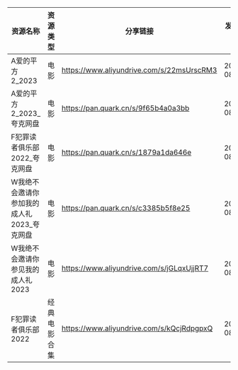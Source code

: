 | 资源名称                     | 资源类型   | 分享链接                                      | 发布时间       |
| ------------------------ | ------ | ----------------------------------------- | ---------- |
| A爱的平方2_2023              | 电影     | https://www.aliyundrive.com/s/22msUrscRM3 | 2023-08-26 |
| A爱的平方2_2023_夸克网盘         | 电影     | https://pan.quark.cn/s/9f65b4a0a3bb       | 2023-08-26 |
| F犯罪读者俱乐部2022_夸克网盘        | 电影     | https://pan.quark.cn/s/1879a1da646e       | 2023-08-26 |
| W我绝不会邀请你参加我的成人礼2023_夸克网盘 | 电影     | https://pan.quark.cn/s/c3385b5f8e25       | 2023-08-26 |
| W我绝不会邀请你参见我的成人礼2023      | 电影     | https://www.aliyundrive.com/s/jGLqxUjjRT7 | 2023-08-26 |
| F犯罪读者俱乐部2022             | 经典电影合集 | https://www.aliyundrive.com/s/kQcjRdpgpxQ | 2023-08-26 |
